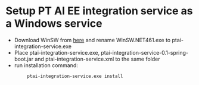 # Setup PT AI EE integration service as a Windows service
- Download WinSW from [here](https://github.com/winsw/winsw/releases/download/v2.9.0/WinSW.NET461.exe) and rename WinSW.NET461.exe to ptai-integration-service.exe
- Place ptai-integration-service.exe, ptai-integration-service-0.1-spring-boot.jar and ptai-integration-service.xml to the same folder
- run installation command:
```
        ptai-integration-service.exe install
```  